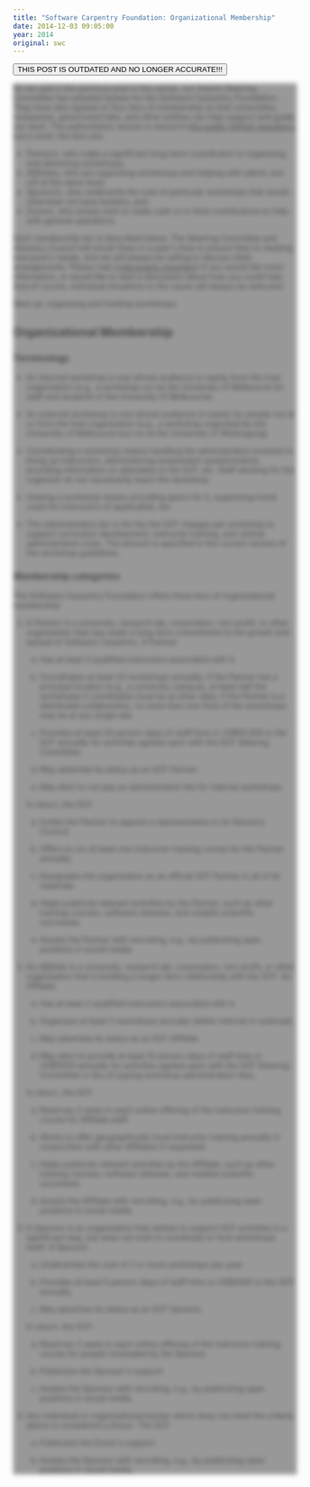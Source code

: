 ```yaml
---
title: "Software Carpentry Foundation: Organizational Membership"
date: 2014-12-03 09:05:00
year: 2014
original: swc
---
```

<button type="button" class="btn btn-danger"> THIS POST IS OUTDATED AND NO LONGER ACCURATE!!!</button>
<div style="opacity: 0.8; background-color: gray;-webkit-filter: blur(4px); -moz-filter: blur(4px); -o-filter: blur(4px); -ms-filter: blur(4px); filter: blur(4px);">
<p>
  As we said in the previous post in this series,
  our interim Steering Committee
  has adopted bylaws for the Software Carpentry Foundation.
  They have also agreed on four tiers of membership
  so that universities, companies, government labs, and other entities
  can help support and guide our work.
  The authoritative version is stored in
  <a href="{{site.github_url}}/board">this public GitHub repository</a>,
  but in brief,
  the tiers are:
</p>
<ul>
  <li>
    <em>Partners</em>,
    who make a significant long-term contribution to organizing and delivering workshops;
  </li>
  <li>
    <em>Affiliates</em>,
    who are organizing workshops and helping with admin, but not at the same level;
  </li>
  <li>
    <em>Sponsors</em>,
    who underwrite the cost of particular workshops that would otherwise not have backers;
    and
  </li>
  <li>
    <em>Donors</em>,
    who simply wish to make cash or in-kind contributions to help with general operations.
  </li>
</ul>
<p>
  Each membership tier is described below.
  The Steering Committee and Advisory Council will revisit them in a year's time
  to ensure they're meeting everyone's needs,
  and we will always be willing to discuss other arrangements.
  Please mail <a href="mailto:{{site.board_inquiries}}">{{site.board_inquiries}}</a>
  if you would like more information,
  or would like to start a discussion about how you could help.
  And of course,
  individual donations to the cause will always be welcome:
</p>
<p>
  Next up:
  organizing and funding workshops.
</p>
<h2>Organizational Membership</h2>
<h3 id="terminology">Terminology</h3>
<ul>
<li><p>An <em>internal</em> workshop is one whose audience is mainly from the host organization (e.g., a workshop run by the University of Melbourne for staff and students of the University of Melbourne).</p></li>
<li><p>An <em>external</em> workshop is one whose audience is mainly for people not at or from the host organization (e.g., a workshop organized by the University of Melbourne but run at the University of Wollongong).</p></li>
<li><p><em>Coordinating</em> a workshop means handling the administration involved in lining up instructors, administering assessment questionnaires, providing information on attendees to the SCF, etc. Staff working for the organizer do not necessarily teach the workshop.</p></li>
<li><p><em>Hosting</em> a workshop means providing space for it, supporting travel costs for instructors (if applicable), etc.</p></li>
<li><p>The <em>administration fee</em> is the fee the SCF charges per workshop to support curriculum development, instructor training, and central administrative costs. The amount is specified in the current version of the workshop guidelines.</p></li>
</ul>
<h3 id="membership-categories">Membership categories</h3>
<p>The Software Carpentry Foundation offers three tiers of organizational membership:</p>
<ol style="list-style-type: decimal">
<li id="partner"><p>A <em>Partner</em> is a university, research lab, corporation, non-profit, or other organization that has made a long-term commitment to the growth and spread of Software Carpentry. A Partner:</p>
<ol style="list-style-type: lower-alpha">
<li><p>Has at least 3 qualified instructors associated with it.</p></li>
<li><p>Coordinates at least 20 workshops annually. If the Partner has a principal location (e.g., a university campus), at least half the workshops it coordinates must be at other sites; if the Partner is a distributed collaboration, no more than one third of the workshops may be at any single site.</p></li>
<li><p>Provides at least 20 person-days of staff time or US$10,000 to the SCF annually for activities agreed upon with the SCF Steering Committee.</p></li>
<li><p>May advertise its status as an SCF Partner.</p></li>
<li><p>May elect to not pay an administration fee for internal workshops.</p></li>
</ol>
<p>In return, the SCF:</p>
<ol style="list-style-type: lower-alpha">
<li><p>Invites the Partner to appoint a representative to its Advisory Council.</p></li>
<li><p>Offers to run at least one instructor training course for the Partner annually.</p></li>
<li><p>Designates the organization as an official SCF Partner in all of its materials.</p></li>
<li><p>Helps publicize relevant activities by the Partner, such as other training courses, software releases, and notable scientific successes.</p></li>
<li><p>Assists the Partner with recruiting, e.g., by publicizing open positions in social media.</p></li>
</ol></li>
<li id="affiliate"><p>An <em>Affiliate</em> is a university, research lab, corporation, non-profit, or other organization that is building a longer-term relationship with the SCF. An Affiliate:</p>
<ol style="list-style-type: lower-alpha">
<li><p>Has at least 2 qualified instructors associated with it.</p></li>
<li><p>Organizes at least 3 workshops annually (either internal or external).</p></li>
<li><p>May advertise its status as an SCF Affiliate.</p></li>
<li><p>May elect to provide at least 10 person-days of staff time or US$5000 annually for activities agreed upon with the SCF Steering Committee in lieu of paying workshop administration fees.</p></li>
</ol>
<p>In return, the SCF:</p>
<ol style="list-style-type: lower-alpha">
<li><p>Reserves 2 seats in each online offering of the instructor training course for Affiliate staff.</p></li>
<li><p>Works to offer geographically local instructor training annually in conjunction with other Affiliates if requested.</p></li>
<li><p>Helps publicize relevant activities by the Affiliate, such as other training courses, software releases, and notable scientific successes.</p></li>
<li><p>Assists the Affiliate with recruiting, e.g., by publicizing open positions in social media.</p></li>
</ol></li>
<li id="sponsor"><p>A <em>Sponsor</em> is an organization that wishes to support SCF activities in a significant way, but does not wish to coordinate or host workshops itself. A Sponsor:</p>
<ol style="list-style-type: lower-alpha">
<li><p>Underwrites the cost of 2 or more workshops per year.</p></li>
<li><p>Provides at least 5 person-days of staff time or US$2000 to the SCF annually.</p></li>
<li><p>May advertise its status as an SCF Sponsor.</p></li>
</ol>
<p>In return, the SCF:</p>
<ol style="list-style-type: lower-alpha">
<li><p>Reserves 2 seats in each online offering of the instructor training course for people nominated by the Sponsor.</p></li>
<li><p>Publicizes the Sponsor's support.</p></li>
<li><p>Assists the Sponsor with recruiting, e.g., by publicizing open positions in social media.</p></li>
</ol></li>
<li id="donor"><p>Any individual or organizational backer which does not meet the criteria above is considered a <em>Donor</em>. The SCF:</p>
<ol style="list-style-type: lower-alpha">
<li><p>Publicizes the Donor's support.</p></li>
<li><p>Assists the Sponsor with recruiting, e.g., by publicizing open positions in social media.</p></li>
</ol></li>
</ol>
</div>

